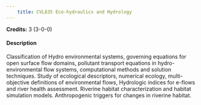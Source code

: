```yaml
---
    title: CVL835 Eco-hydraulics and Hydrology
---
```

**Credits:** 3 (3-0-0)



#### Description 
Classification of Hydro environmental systems, governing equations for open surface flow domains, pollutant transport equations in hydro- environmental flow systems, computational methods and solution techniques. Study of ecological descriptors, numerical ecology, multi- objective definitions of environmental flows, Hydrologic indices for e-flows and river health assessment. Riverine habitat characterization and habitat simulation models. Anthropogenic triggers for changes in riverine habitat.